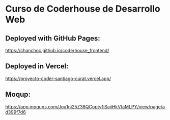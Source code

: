 # Curso de Coderhouse de Desarrollo Web

## Deployed with GitHub Pages:<br>

https://chanchoc.github.io/coderhouse_frontend/

## Deployed in Vercel:<br>

https://proyecto-coder-santiago-curat.vercel.app/

## Moqup:<br>

https://app.moqups.com/Jou1ni25Z38QCopty1iSajiHkVtaMLPY/view/page/ad399f7d6
